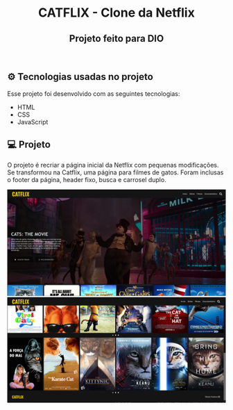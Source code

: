 <h1 align="center">
  CATFLIX - Clone da Netflix
</h1>
<h2 align="center">Projeto feito para DIO</h2>

<br>

## &#9881; Tecnologias usadas no projeto

Esse projeto foi desenvolvido com as seguintes tecnologias:

- HTML
- CSS
- JavaScript

## 💻 Projeto

O projeto é recriar a página inicial da Netflix com pequenas modificações.
Se transformou na Catflix, uma página para filmes de gatos.
Foram inclusas o footer da página, header fixo, busca e carrosel duplo.

<img src="./img/proj/Screenshot_1.png" />
<img src="./img/proj/Screenshot_2.png" />
